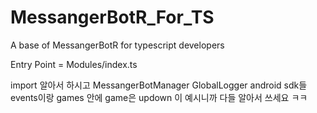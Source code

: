 # MessangerBotR_For_TS
A base of MessangerBotR for typescript developers

Entry Point = Modules/index.ts

import 알아서 하시고
MessangerBotManager
GlobalLogger
android sdk들
events이랑
games 안에 game은 updown 이 예시니까 다들 알아서 쓰세요 ㅋㅋ
